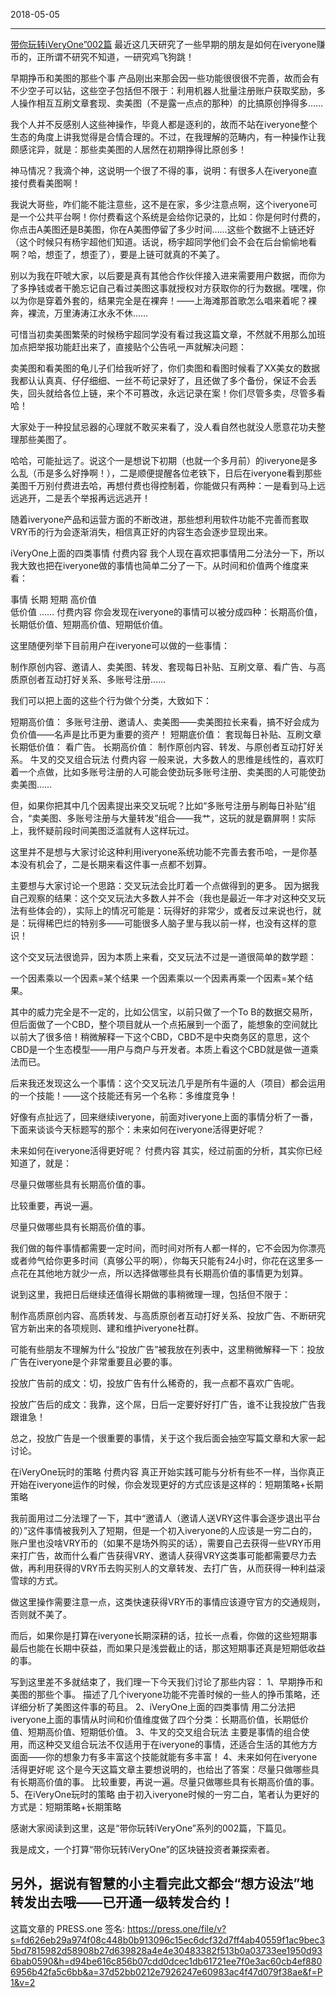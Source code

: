2018-05-05

----
[带你玩转iVeryOne”002篇](http://iveryone.wuyan.cn/536d1de7b629902bb5c00c4886aca26e.jpeg)
最近这几天研究了一些早期的朋友是如何在iveryone赚币的，正所谓不研究不知道，一研究鸡飞狗跳！

早期挣币和美图的那些个事
产品刚出来那会因一些功能很很很不完善，故而会有不少空子可以钻，这些空子包括但不限于：利用机器人批量注册账户获取奖励，多人操作相互互刷文章套现、卖美图（不是露一点点的那种）的比搞原创挣得多……

我个人并不反感别人这些神操作，毕竟人都是逐利的，故而不站在iveryone整个生态的角度上讲我觉得是合情合理的。不过，在我理解的范畴内，有一种操作让我颇感诧异，就是：那些卖美图的人居然在初期挣得比原创多！

神马情况？我滴个神，这说明一个很了不得的事，说明：有很多人在iveryone直接付费看美图啊！

我说大哥些，咋们能不能注意些，这不是在家，多少注意点啊，这个iveryone可是一个公共平台啊！你付费看这个系统是会给你记录的，比如：你是何时付费的，你点击A美图还是B美图，你在A美图停留了多少时间……这些个数据不上链还好（这个时候只有杨宇超他们知道。话说，杨宇超同学他们会不会在后台偷偷地看啊？哈，想歪了，想歪了），要是上链可就真的不美了。

别以为我在吓唬大家，以后要是真有其他合作伙伴接入进来需要用户数据，而你为了多挣钱或者干脆忘记自己看过美图这事就授权对方获取你的行为数据。嘿嘿，你以为你是穿着外套的，结果完全是在裸奔！——上海滩那首歌怎么唱来着呢？裸奔，裸流，万里涛涛江水永不休……

可惜当初卖美图繁荣的时候杨宇超同学没有看过我这篇文章，不然就不用那么加班加点把举报功能赶出来了，直接贴个公告吼一声就解决问题：

卖美图和看美图的龟儿子们给我听好了，你们卖图和看图时候看了XX美女的数据我都认认真真、仔仔细细、一丝不苟记录好了，且还做了多个备份，保证不会丢失，回头就给各位上链，来个不可篡改，永远记录在案！你们尽管多卖，尽管多看哈！

大家处于一种投鼠忌器的心理就不敢买来看了，没人看自然也就没人愿意花功夫整理那些美图了。

哈哈，可能扯远了。说这个一是想说下初期（也就一个多月前）的iveryone是多么乱（币是多么好挣啊！），二是顺便提醒各位老铁下，日后在iveryone看到那些美图千万别付费进去哈，再想付费也得控制着，你能做只有两种：一是看到马上远远逃开，二是丢个举报再远远逃开！

随着iveryone产品和运营方面的不断改进，那些想利用软件功能不完善而套取VRY币的行为会逐渐消失，相信真正好的内容生态会逐步显现出来。

iVeryOne上面的四类事情
付费内容
我个人现在喜欢把事情用二分法分一下，所以我大致也把在iveryone做的事情也简单二分了一下。从时间和价值两个维度来看：

事情	长期	短期
高价值		
低价值		……
付费内容
你会发现在iveryone的事情可以被分成四种：长期高价值，长期低价值、短期高价值、短期低价值。

这里随便列举下目前用户在iveryone可以做的一些事情：

制作原创内容、邀请人、卖美图、转发、套现每日补贴、互刷文章、看广告、与高质原创者互动打好关系、多账号注册……

我们可以把上面的这些个行为做个分类，大致如下：

短期高价值： 多账号注册、邀请人、卖美图——卖美图拉长来看，搞不好会成为负价值——名声是比币更为重要的资产！
短期底价值： 套现每日补贴、互刷文章
长期低价值： 看广告。
长期高价值： 制作原创内容、转发、与原创者互动打好关系。
牛叉的交叉组合玩法
付费内容
一般来说，大多数人的思维是线性的，喜欢盯着一个点做，比如多账号注册的人可能会使劲玩多账号注册、卖美图的人可能使劲卖美图……

但，如果你把其中几个因素提出来交叉玩呢？比如“多账号注册与刷每日补贴”组合，“卖美图、多账号注册与大量转发”组合——我艹，这玩的就是霸屏啊！实际上，我怀疑前段时间美图泛滥就有人这样玩过。

这里并不是想与大家讨论这种利用iveryone系统功能不完善去套币哈，一是你基本没有机会了，二是长期来看这件事一点都不划算。

主要想与大家讨论一个思路：交叉玩法会比盯着一个点做得到的更多。 因为据我自己观察的结果：这个交叉玩法大多数人并不会（我也是最近一年才对这种交叉玩法有些体会的），实际上的情况可能是：玩得好的非常少，或者反过来说也行，就是：玩得稀巴烂的特别多——可能很多人脑子里与我以前一样，也没有这样的意识！

这个交叉玩法很诡异，因为本质上来看，交叉玩法不过是一道很简单的数学题：

一个因素乘以一个因素=某个结果
一个因素乘以一个因素再乘一个因素=某个结果。

其中的威力完全是不一定的，比如公信宝，以前只做了一个To B的数据交易所，但后面做了一个CBD，整个项目就从一个点拓展到一个面了，能想象的空间就比以前大了很多倍！稍微解释一下这个CBD，CBD不是中央商务区的意思，这个CBD是一个生态模型——用户与商户与开发者。本质上看这个CBD就是做一道乘法而已。

后来我还发现这么一个事情：这个交叉玩法几乎是所有牛逼的人（项目）都会运用的一个技能！——这个技能还有另一个名称：多维度竞争！

好像有点扯远了，回来继续iveryone，前面对iveryone上面的事情分析了一番，下面来谈谈今天标题写的那个：未来如何在iveryone活得更好呢？

未来如何在iveryone活得更好呢？
付费内容
其实，经过前面的分析，其实你已经知道了，就是：

尽量只做哪些具有长期高价值的事。

比较重要，再说一遍。

尽量只做哪些具有长期高价值的事。

我们做的每件事情都需要一定时间，而时间对所有人都一样的，它不会因为你漂亮或者帅气给你更多时间（真够公平的啊），你每天只能有24小时，你花在这里多一点花在其他地方就少一点，所以选择做哪些具有长期高价值的事情更为划算。

说到这里，我把日后继续还值得长期做的事稍微理一理，包括但不限于：

制作高质原创内容、高质转发、与高质原创者互动打好关系、投放广告、不断研究官方新出来的各项规则、建和维护iveryone社群。

可能有些朋友不理解为什么“投放广告”被我放在列表中，这里稍微解释一下：投放广告在iveryone是个非常重要且必要的事。

投放广告前的成文：切，投放广告有什么稀奇的，我一点都不喜欢广告呢。

投放广告后的成文：我靠，这个屌，日后一定要好好打广告，谁不让我投放广告我跟谁急！

总之，投放广告是一个很重要的事情，关于这个我后面会抽空写篇文章和大家一起讨论。

在iVeryOne玩时的策略
付费内容
真正开始实践可能与分析有些不一样，当你真正开始在iveryone运作的时候，你会发现更好的方式应该是这样的：短期策略+长期策略

我前面用过二分法理了一下，其中“邀请人（邀请人送VRY这件事会逐步退出平台的）”这件事情被我列入了短期，但是一个初入iveryone的人应该是一穷二白的，账户里也没啥VRY币的（如果不是场外购买的话），需要自己去获得一些VRY币用来打广告，故而什么看广告获得VRY、邀请人获得VRY这类事可能都需要尽力去做，再利用获得的VRY币去购买别人的文章转发、去打广告，从而获得一种利益滚雪球的方式。

做这里操作需要注意一点，这类快速获得VRY币的事情应该遵守官方的交通规则，否则就不美了。

而后，如果你是打算在iveryone长期深耕的话，拉长一点看，你做的这些短期事最后也能在长期中获益，而如果只是浅尝截止的话，那这短期事还真是短期低收益的事。

写到这里差不多就结束了，我们理一下今天我们讨论了那些内容：
1、早期挣币和美图的那些个事。
描述了几个iveryone功能不完善时候的一些人的挣币策略，还详细分析了美图这件事的苟且。
2、iVeryOne上面的四类事情
用二分法把iveryone上面的事情从时间和价值维度做了四个分类：长期高价值，长期低价值、短期高价值、短期低价值。
3、牛叉的交叉组合玩法
主要是事情的组合使用，而这种交叉组合玩法不仅适用于在iveryone的事情，还适合生活的其他方方面面——你的想象力有多丰富这个技能就能有多丰富！
4、未来如何在iveryone活得更好呢
这个是今天这篇文章主要想说明的，也给出了答案：尽量只做哪些具有长期高价值的事。 比较重要，再说一遍。尽量只做哪些具有长期高价值的事。
5、在iVeryOne玩时的策略
由于初入iveryone时候的一穷二白，笔者认为更好的方式是：短期策略+长期策略

感谢大家阅读到这里，这是“带你玩转iVeryOne”系列的002篇，下篇见。

我是成文，一个打算“带你玩转iVeryOne”的区块链投资者兼探索者。

另外，据说有智慧的小主看完此文都会“想方设法”地转发出去哦——已开通一级转发合约！
----
这篇文章的 PRESS.one 签名:
https://press.one/file/v?s=fd626eb29a974f08c448b0b913096c15ec6dcf32d7ff4ab40559f1ac9bec35bd7815982d58908b27d639828a4e4e30483382f513b0a03733ee1950d936bab0590&h=d94be616c856b07cdd0dcec1db61721ee7f0e3ac60cb4ef8806956b42fa5c6bb&a=37d52bb0212e7926247e60983ac4f47d079f38ae&f=P1&v=2
